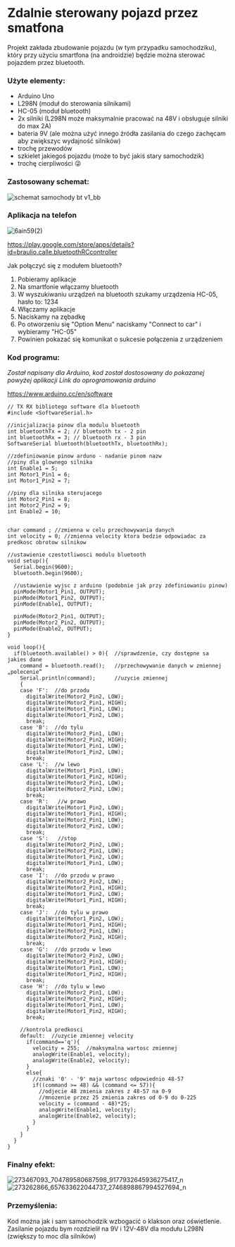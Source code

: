 # Zdalnie sterowany pojazd przez smatfona
Projekt zakłada zbudowanie pojazdu (w tym przypadku samochodziku), który przy użyciu smartfona (na androidzie) będzie można sterować pojazdem przez bluetooth.

### Użyte elementy:
  - Arduino Uno
  - L298N (moduł do sterowania silnikami)
  - HC-05 (moduł bluetooth)
  - 2x silniki (L298N może maksymalnie pracować na 48V i obsługuje silniki do max 2A)
  - bateria 9V (ale można użyć innego źródła zasilania do czego zachęcam aby zwiększyc wydajność silników)
  - trochę przewodów
  - szkielet jakiegoś pojazdu (może to być jakiś stary samochodzik)
  - trochę cierpliwości 😜

### Zastosowany schemat:

![schemat samochody bt v1_bb](https://user-images.githubusercontent.com/93213017/153260119-1e250e31-ca7c-4402-b123-5abc05e6c8df.jpg)

### Aplikacja na telefon

![6ain59(2)](https://user-images.githubusercontent.com/93213017/153293470-ce78e69a-5e88-4fc2-affb-07d0d1c63824.png)

https://play.google.com/store/apps/details?id=braulio.calle.bluetoothRCcontroller

Jak połączyć się z modułem bluetooth?
  1. Pobieramy aplikacje
  2. Na smartfonie włączamy bluetooth
  3. W wyszukiwaniu urządzeń na bluetooth szukamy urządzenia HC-05, hasło to: 1234
  4. Włączamy aplikacje
  5. Naciskamy na zębadkę
  6. Po otworzeniu się "Option Menu" naciskamy "Connect to car" i wybieramy "HC-05"
  7. Powinien pokazać się komunikat o sukcesie połączenia z urządzeniem

### Kod programu:
*Został napisany dla Arduino, kod został dostosowany do pokazanej powyżej aplikacji Link do oprogramowania arduino* 

https://www.arduino.cc/en/software

```
// TX RX bibliotego software dla bluetooth
#include <SoftwareSerial.h> 

//inicjalizacja pinow dla modulu bluetooth
int bluetoothTx = 2; // bluetooth tx - 2 pin
int bluetoothRx = 3; // bluetooth rx - 3 pin
SoftwareSerial bluetooth(bluetoothTx, bluetoothRx);

//zdefiniowanie pinow arduno - nadanie pinom nazw
//piny dla glownego silnika  
int Enable1 = 5;
int Motor1_Pin1 = 6;  
int Motor1_Pin2 = 7;  

//piny dla silnika sterujacego   
int Motor2_Pin1 = 8; 
int Motor2_Pin2 = 9;
int Enable2 = 10; 


char command ; //zmienna w celu przechowywania danych
int velocity = 0; //zmienna velocity ktora bedzie odpowiadac za predkosc obrotow silnikow

//ustawienie czestotliwosci modulu bluetooth
void setup(){       
  Serial.begin(9600);  
  bluetooth.begin(9600);

  //ustawienie wyjsc z arduino (podobnie jak przy zdefiniowaniu pinow)
  pinMode(Motor1_Pin1, OUTPUT);  
  pinMode(Motor1_Pin2, OUTPUT);
  pinMode(Enable1, OUTPUT);
  
  pinMode(Motor2_Pin1, OUTPUT);  
  pinMode(Motor2_Pin2, OUTPUT);
  pinMode(Enable2, OUTPUT); 
}

void loop(){
  if(bluetooth.available() > 0){  //sprawdzenie, czy dostępne sa jakies dane
    command = bluetooth.read();   //przechowywanie danych w zmiennej „polecenie”
    Serial.println(command);      //uzycie zmiennej
    {
    case 'F':  //do przodu
      digitalWrite(Motor2_Pin2, LOW);
      digitalWrite(Motor2_Pin1, HIGH);
      digitalWrite(Motor1_Pin1, LOW);
      digitalWrite(Motor1_Pin2, LOW);
      break;
    case 'B':  //do tylu
      digitalWrite(Motor2_Pin1, LOW);
      digitalWrite(Motor2_Pin2, HIGH);
      digitalWrite(Motor1_Pin1, LOW);
      digitalWrite(Motor1_Pin2, LOW);
      break;
    case 'L':  //w lewo
      digitalWrite(Motor1_Pin1, LOW);
      digitalWrite(Motor1_Pin2, HIGH);
      digitalWrite(Motor2_Pin1, LOW);
      digitalWrite(Motor2_Pin2, LOW);
      break;
    case 'R':   //w prawo
      digitalWrite(Motor1_Pin2, LOW);
      digitalWrite(Motor1_Pin1, HIGH);  
      digitalWrite(Motor2_Pin1, LOW);
      digitalWrite(Motor2_Pin2, LOW);
      break;
    case 'S':   //stop
      digitalWrite(Motor2_Pin2, LOW);
      digitalWrite(Motor2_Pin1, LOW);
      digitalWrite(Motor1_Pin2, LOW);
      digitalWrite(Motor1_Pin1, LOW);
      break; 
    case 'I':  //do przodu w prawo
      digitalWrite(Motor2_Pin2, LOW);
      digitalWrite(Motor2_Pin1, HIGH);
      digitalWrite(Motor1_Pin2, LOW);
      digitalWrite(Motor1_Pin1, HIGH);
      break; 
    case 'J':  //do tylu w prawo
      digitalWrite(Motor1_Pin2, LOW);
      digitalWrite(Motor1_Pin1, HIGH);
      digitalWrite(Motor2_Pin1, LOW);
      digitalWrite(Motor2_Pin2, HIGH);
      break;        
    case 'G':  //do przodu w lewo
      digitalWrite(Motor2_Pin2, LOW);
      digitalWrite(Motor2_Pin1, HIGH);
      digitalWrite(Motor1_Pin1, LOW);
      digitalWrite(Motor1_Pin2, HIGH);
      break; 
    case 'H':  //do tylu w lewo
      digitalWrite(Motor2_Pin1, LOW);
      digitalWrite(Motor2_Pin2, HIGH);
      digitalWrite(Motor1_Pin1, LOW);
      digitalWrite(Motor1_Pin2, HIGH);
      break;

    //kontrola predkosci
    default:  //uzycie zmiennej velocity
      if(command=='q'){
        velocity = 255;  //maksymalna wartosc zmiennej
        analogWrite(Enable1, velocity);
        analogWrite(Enable2, velocity);
      }
      else{ 
        //znaki '0' - '9' maja wartosc odpowiednio 48-57
        if((command >= 48) && (command <= 57)){ 
          //odjecie 48 zmienia zakres z 48-57 na 0-9
          //mnozenie przez 25 zmienia zakres od 0-9 do 0-225
          velocity = (command - 48)*25;       
          analogWrite(Enable1, velocity);
          analogWrite(Enable2, velocity);
        }
      }
    }
  }
}
```

### Finalny efekt:

![273467093_704789580687598_9177932645936275417_n](https://user-images.githubusercontent.com/93213017/153434987-0224e989-7ae4-4859-b4f4-8059d7e75727.jpg)
![273262866_657633622044737_2746898867994527694_n](https://user-images.githubusercontent.com/93213017/153435147-871bfd44-da55-4608-a186-a1ed19dc3d36.jpg)


### Przemyślenia:
Kod można jak i sam samochodzik wzbogacić o klakson oraz oświetlenie.
Zasilanie pojazdu bym rozdzielił na 9V i 12V-48V dla modułu L298N (zwiększy to moc dla silników)
